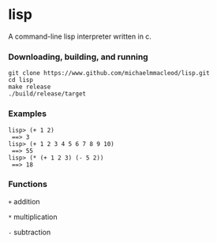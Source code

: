 # lisp

A command-line lisp interpreter written in c.

### Downloading, building, and running

```
git clone https://www.github.com/michaelmmacleod/lisp.git
cd lisp
make release
./build/release/target
```

### Examples

```
lisp> (+ 1 2)
 ==> 3
lisp> (+ 1 2 3 4 5 6 7 8 9 10)
 ==> 55
lisp> (* (+ 1 2 3) (- 5 2))
 ==> 18
```

### Functions

`+` addition

`*` multiplication

`-` subtraction
